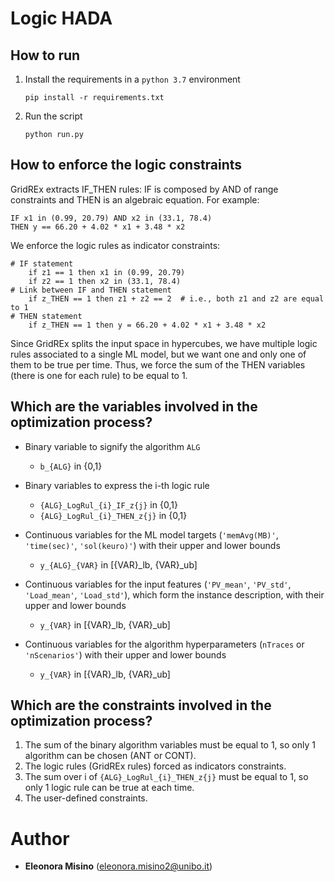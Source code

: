# Logic HADA

## How to run

1. Install the requirements in a `python 3.7` environment
    ```
    pip install -r requirements.txt
    ```
2. Run the script
    ```
    python run.py
    ```

## How to enforce the logic constraints

GridREx extracts IF_THEN rules: IF is composed by AND of range constraints and THEN is an algebraic equation.
For example:

```
IF x1 in (0.99, 20.79) AND x2 in (33.1, 78.4)
THEN y == 66.20 + 4.02 * x1 + 3.48 * x2
```

We enforce the logic rules as indicator constraints:

```
# IF statement
    if z1 == 1 then x1 in (0.99, 20.79)
    if z2 == 1 then x2 in (33.1, 78.4)
# Link between IF and THEN statement
    if z_THEN == 1 then z1 + z2 == 2  # i.e., both z1 and z2 are equal to 1
# THEN statement    
    if z_THEN == 1 then y = 66.20 + 4.02 * x1 + 3.48 * x2 
```

Since GridREx splits the input space in hypercubes, we have multiple logic rules associated to a single ML model,
but we want one and only one of them to be true per time. Thus, we force the sum of the THEN variables (there is one for
each rule) to be equal to 1.


## Which are the **variables** involved in the optimization process?

* Binary variable to signify the algorithm `ALG`
    * `b_{ALG}` in {0,1}

* Binary variables to express the i-th logic rule
    * `{ALG}_LogRul_{i}_IF_z{j}` in {0,1}
    * `{ALG}_LogRul_{i}_THEN_z{j}` in {0,1}

* Continuous variables for the ML model targets (`'memAvg(MB)'`, `'time(sec)'`, `'sol(keuro)'`) with their upper and
  lower bounds
    * `y_{ALG}_{VAR}` in [{VAR}_lb, {VAR}_ub]

* Continuous variables for the input features (`'PV_mean'`, `'PV_std'`, `'Load_mean'`, `'Load_std'`), which form the
  instance description, with their upper and lower bounds
    * `y_{VAR}` in [{VAR}_lb, {VAR}_ub]

* Continuous variables for the algorithm hyperparameters (`nTraces` or  `'nScenarios'`) with their upper and lower
  bounds
    * `y_{VAR}` in [{VAR}_lb, {VAR}_ub]



## Which are the **constraints** involved in the optimization process?

1. The sum of the binary algorithm variables must be equal to 1, so only 1 algorithm can be chosen (ANT or CONT).
2. The logic rules (GridREx rules) forced as indicators constraints.
3. The sum over i of `{ALG}_LogRul_{i}_THEN_z{j}` must be equal to 1, so only 1 logic rule can be true at each time.
4. The user-defined constraints.

# Author 
* **Eleonora Misino** ([eleonora.misino2@unibo.it](mailto:eleonora.misino2@unibo.it))
